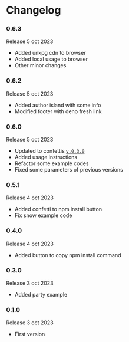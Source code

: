 # Changelog

### 0.6.3

Release 5 oct 2023

  * Added unkpg cdn to browser
  * Added local usage to browser
  * Other minor changes

### 0.6.2

Release 5 oct 2023

  * Added author island with some info
  * Modified footer with deno fresh link

### 0.6.0

Release 5 oct 2023

  * Updated to confettis [`v.0.3.0`](https://github.com/ovniroto/confettis/releases/tag/v0.3.0)
  * Added usage instructions
  * Refactor some example codes
  * Fixed some parameters of previous versions

### 0.5.1

Release 4 oct 2023

  * Added confetti to npm install button
  * Fix snow example code

### 0.4.0

Release 4 oct 2023

  * Added button to copy npm install command

### 0.3.0

Release 3 oct 2023

  * Added party example

### 0.1.0

Release 3 oct 2023

  * First version